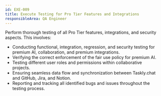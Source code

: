 ```yaml
---
id: EXE-009
title: Execute Testing for Pro Tier Features and Integrations
responsibleArea: QA Engineer
---
```

Perform thorough testing of all Pro Tier features, integrations, and security aspects. This involves:
*   Conducting functional, integration, regression, and security testing for premium AI, collaboration, and premium integrations.
*   Verifying the correct enforcement of the fair use policy for premium AI.
*   Testing different user roles and permissions within collaborative projects.
*   Ensuring seamless data flow and synchronization between Taskly.chat and GitHub, Jira, and Notion.
*   Reporting and tracking all identified bugs and issues throughout the testing process.